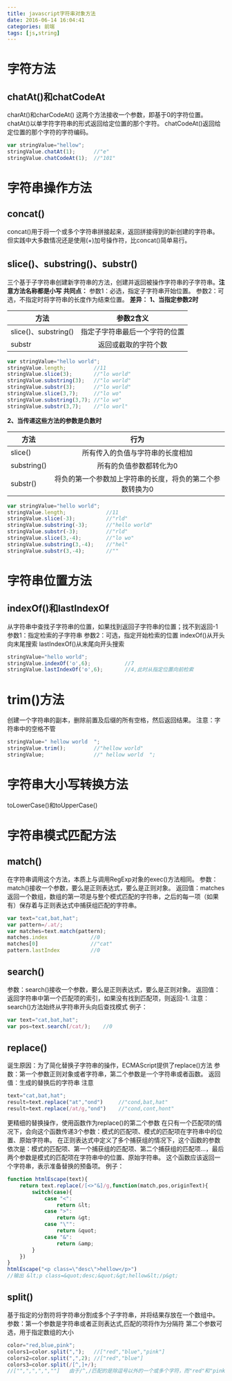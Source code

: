 ```yaml
---
title: javascript字符串对象方法
date: 2016-06-14 16:04:41
categories: 前端
tags: [js,string]
---
```

# 字符方法 #
## chatAt()和chatCodeAt ##
charAt()和charCodeAt()
这两个方法接收一个参数，即基于0的字符位置。
chatAt()以单字符字符串的形式返回给定位置的那个字符。
chatCodeAt()返回给定位置的那个字符的字符编码。
```javascript
var stringValue="hellow";
stringValue.chatAt(1);      //"e"
stringValue.chatCodeAt(1);  //"101"
```
# 字符串操作方法 #
## concat() ##
concat()用于将一个或多个字符串拼接起来，返回拼接得到的新创建的字符串。
但实践中大多数情况还是使用(+)加号操作符，比concat()简单易行。
## slice()、substring()、substr() ##
三个基于子字符串创建新字符串的方法，创建并返回被操作字符串的子字符串。**注意方法名称都是小写**
**共同点：**
参数1：必选，指定子字符串开始位置。
参数2：可选，不指定时将字符串的长度作为结束位置。
**差异：**
**1、当指定参数2时**

| 方法        | 参数2含义           | 
| ------------- |:-------------:| 
| slice()、substring()      | 指定子字符串最后一个字符的位置 | 
| substr    | 返回或截取的字符个数     |  
```javascript
var stringValue="hello world";
stringValue.length;         //11
stringValue.slice(3);       //"lo world"
stringValue.substring(3);   //"lo world"
stringValue.substr(3);		//"lo world"
stringValue.slice(3,7);		//"lo wo"
stringValue.substring(3,7); //"lo wo"
stringValue.substr(3,7);    //"lo worl"
```
**2、当传递这些方法的参数是负数时**

| 方法        | 行为           | 
| ------------- |:-------------:| 
| slice()     | 所有传入的负值与字符串的长度相加 | 
| substring()    | 所有的负值参数都转化为0    |  
| substr()    | 将负的第一个参数加上字符串的长度，将负的第二个参数转换为0    |  
```javascript
var stringValue="hello world";
stringValue.length;             //11
stringValue.slice(-3);          //"rld"
stringValue.substring(-3);      //"hello world"
stringValue.substr(-3);			//"rld"
stringValue.slice(3,-4);		//"lo wo"
stringValue.substring(3,-4);    //"hel"
stringValue.substr(3,-4);       //""
```
# 字符串位置方法 #
## indexOf()和lastIndexOf ##
从字符串中查找子字符串的位置，如果找到返回子字符串的位置；找不到返回-1
参数1：指定检索的子字符串
参数2：可选，指定开始检索的位置
indexOf()从开头向末尾搜索
lastIndexOf()从末尾向开头搜索
```javascript
stringValue="hello world";
stringValue.indexOf('o',6);           //7
stringValue.lastIndexOf('o',6);       //4,此时从指定位置向前检索
```
# trim()方法 #
创建一个字符串的副本，删除前置及后缀的所有空格，然后返回结果。
注意：字符串中的空格不管
```javascript
stringValue=" hellow world  ";
stringValue.trim();         //"hellow world"
stringValue;                //" hellow world  ";
```
# 字符串大小写转换方法 #
toLowerCase()和toUpperCase()

# 字符串模式匹配方法 #
## match() ##
在字符串调用这个方法，本质上与调用RegExp对象的exec()方法相同。
参数：match()接收一个参数，要么是正则表达式，要么是正则对象。
返回值：matches返回一个数组，数组的第一项是与整个模式匹配的字符串，之后的每一项（如果有）保存着与正则表达式中捕获组匹配的字符串。
```javascript
var text="cat,bat,hat";
var pattern=/.at/;
var matches=text.match(pattern);
matches.index              //0
matches[0]                 //"cat"
pattern.lastIndex          //0
```
## search() ##
参数：search()接收一个参数，要么是正则表达式，要么是正则对象。
返回值：返回字符串中第一个匹配项的索引，如果没有找到匹配项，则返回-1.
注意：search()方法始终从字符串开头向后查找模式
例子：
```javascript
var text="cat,bat,hat";
var pos=text.search(/cat/);    //0
```
## replace() ##
诞生原因：为了简化替换子字符串的操作，ECMAScript提供了replace()方法
参数：第一个参数正则对象或者字符串，第二个参数是一个字符串或者函数。
返回值：生成的替换后的字符串
注意
```javascript
text="cat,bat,hat";
result=text.replace("at","ond")     //"cond,bat,hat"
result=text.replace(/at/g,"ond")    //"cond,cont,hont"
```
更精细的替换操作，使用函数作为replace()的第二个参数
在只有一个匹配项的情况下，会向这个函数传递3个参数：模式的匹配项、模式的匹配项在字符串中的位置、原始字符串。
在正则表达式中定义了多个捕获组的情况下，这个函数的参数依次是：模式的匹配项、第一个捕获组的匹配项、第二个捕获组的匹配项...，最后两个参数是模式的匹配项在字符串中的位置、原始字符串。
这个函数应该返回一个字符串，表示准备替换的预备项。
例子：
```javascript
function htmlEscape(text){
	return text.replace(/[<>"&]/g,function(match,pos,originText){
		switch(case){
			case "<":
				return &lt;
			case ">":
				return &gt;
			case "\"":
				return &quot;
			case "&":
				return &amp;
		}
	})
}
htmlEscape("<p class=\"desc\">hellow</p>")  
//输出 &lt;p class=&quot;desc;&quot;&gt;hellow&lt;/p&gt;
```
## split() ##
基于指定的分割符将字符串分割成多个子字符串，并将结果存放在一个数组中。
参数：第一个参数是字符串或者正则表达式,匹配的项将作为分隔符
	  第二个参数可选，用于指定数组的大小
```javascript
color="red,blue,pink";
colors1=color.split(",");   //["red","blue","pink"]
colors2=color.split(",",2); //["red","blue"]
colors3=color.split(/[^,]+/);   
//["",",",",",""]   由于/^,/匹配的是除逗号以外的一个或多个字符，而"red"和"pink"刚好在开头和结尾，因此数组第一个元素和最后一个为空字符
```